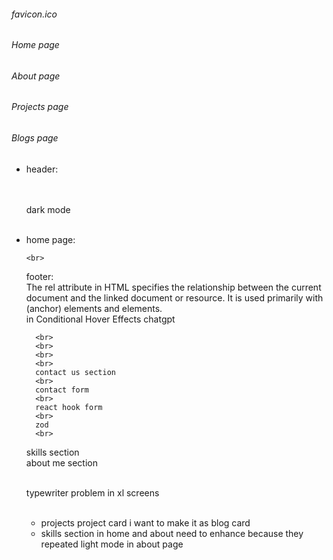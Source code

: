 ###### favicon.ico

###### Home page

###### About page

###### Projects page

###### Blogs page

- header:

  <br>
  <br>
  dark mode
  <br>
  <br>

- home page:
  <br>

      <br>

  footer:
  <br>
  The rel attribute in HTML specifies the relationship between the current document and the linked document or resource. It is used primarily with <a> (anchor) elements and <link> elements.
  <br>
  in Conditional Hover Effects chatgpt

        <br>
        <br>
        <br>
        <br>
        contact us section
        <br>
        contact form
        <br>
        react hook form
        <br>
        zod
        <br>

  skills section
  <br>
  about me section

    <br>
  typewriter problem in xl screens

    <br>


    <br>


    - projects project card i want to make it as blog card
    - skills section in home and about need to enhance because they repeated
    light mode in about page
    
